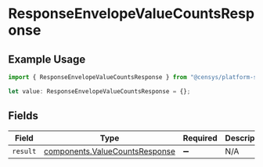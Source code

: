 # ResponseEnvelopeValueCountsResponse

## Example Usage

```typescript
import { ResponseEnvelopeValueCountsResponse } from "@censys/platform-sdk/models/components";

let value: ResponseEnvelopeValueCountsResponse = {};
```

## Fields

| Field                                                                            | Type                                                                             | Required                                                                         | Description                                                                      |
| -------------------------------------------------------------------------------- | -------------------------------------------------------------------------------- | -------------------------------------------------------------------------------- | -------------------------------------------------------------------------------- |
| `result`                                                                         | [components.ValueCountsResponse](../../models/components/valuecountsresponse.md) | :heavy_minus_sign:                                                               | N/A                                                                              |